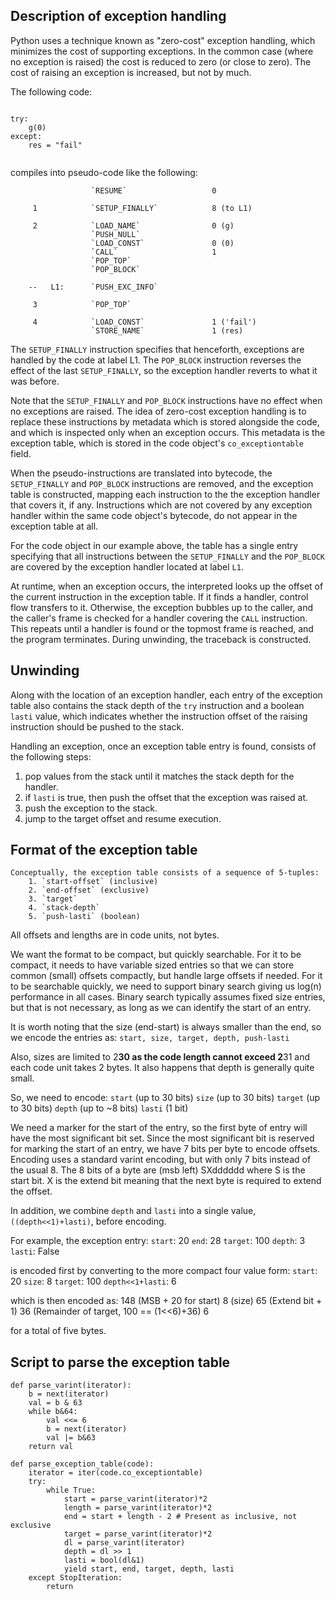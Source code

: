 Description of exception handling
---------------------------------

Python uses a technique known as "zero-cost" exception handling, which
minimizes the cost of supporting exceptions. In the common case (where
no exception is raised) the cost is reduced to zero (or close to zero).
The cost of raising an exception is increased, but not by much.

The following code:

<code>
try:
    g(0)
except:
    res = "fail"

</code>

compiles into pseudo-code like the following:

```
                  `RESUME`                   0

     1            `SETUP_FINALLY`            8 (to L1)

     2            `LOAD_NAME`                0 (g)
                  `PUSH_NULL`
                  `LOAD_CONST`               0 (0)
                  `CALL`                     1
                  `POP_TOP`
                  `POP_BLOCK`

    --   L1:      `PUSH_EXC_INFO`

     3            `POP_TOP`

     4            `LOAD_CONST`               1 ('fail')
                  `STORE_NAME`               1 (res)
```

The `SETUP_FINALLY` instruction specifies that henceforth, exceptions
are handled by the code at label L1. The `POP_BLOCK` instruction
reverses the effect of the last `SETUP_FINALLY`, so the exception
handler reverts to what it was before.

Note that the `SETUP_FINALLY` and `POP_BLOCK` instructions have no effect
when no exceptions are raised. The idea of zero-cost exception handling
is to replace these instructions by metadata which is stored alongside
the code, and which is inspected only when an exception occurs.
This metadata is the exception table, which is stored in the code
object's `co_exceptiontable` field.

When the pseudo-instructions are translated into bytecode, the
`SETUP_FINALLY` and `POP_BLOCK` instructions are removed, and the
exception table is constructed, mapping each instruction to the
the exception handler that covers it, if any. Instructions which
are not covered by any exception handler within the same code
object's bytecode, do not appear in the exception table at all.

For the code object in our example above, the table has a single
entry specifying that all instructions between the `SETUP_FINALLY`
and the `POP_BLOCK` are covered by the exception handler located
at label `L1`.

At runtime, when an exception occurs, the interpreted looks up
the offset of the current instruction in the exception table. If
it finds a handler, control flow transfers to it. Otherwise, the
exception bubbles up to the caller, and the caller's frame is
checked for a handler covering the `CALL` instruction. This
repeats until a handler is found or the topmost frame is reached,
and the program terminates. During unwinding, the traceback
is constructed.

Unwinding
---------

Along with the location of an exception handler, each entry of the
exception table also contains the stack depth of the `try` instruction
and a boolean `lasti` value, which indicates whether the instruction
offset of the raising instruction should be pushed to the stack.

Handling an exception, once an exception table entry is found, consists
of the following steps:

 1. pop values from the stack until it matches the stack depth for the handler.
 2. if `lasti` is true, then push the offset that the exception was raised at.
 3. push the exception to the stack.
 4. jump to the target offset and resume execution.


Format of the exception table
-----------------------------

```
Conceptually, the exception table consists of a sequence of 5-tuples:
    1. `start-offset` (inclusive)
    2. `end-offset` (exclusive)
    3. `target`
    4. `stack-depth`
    5. `push-lasti` (boolean)
```

All offsets and lengths are in code units, not bytes.

We want the format to be compact, but quickly searchable.
For it to be compact, it needs to have variable sized entries so that we can store common (small) offsets compactly, but handle large offsets if needed.
For it to be searchable quickly, we need to support binary search giving us log(n) performance in all cases.
Binary search typically assumes fixed size entries, but that is not necessary, as long as we can identify the start of an entry.

It is worth noting that the size (end-start) is always smaller than the end, so we encode the entries as:
    `start, size, target, depth, push-lasti`

Also, sizes are limited to 2**30 as the code length cannot exceed 2**31 and each code unit takes 2 bytes.
It also happens that depth is generally quite small.

So, we need to encode:
    `start` (up to 30 bits)
    `size` (up to 30 bits)
    `target` (up to 30 bits)
    `depth` (up to ~8 bits)
    `lasti` (1 bit)

We need a marker for the start of the entry, so the first byte of entry will have the most significant bit set.
Since the most significant bit is reserved for marking the start of an entry, we have 7 bits per byte to encode offsets.
Encoding uses a standard varint encoding, but with only 7 bits instead of the usual 8.
The 8 bits of a byte are (msb left) SXdddddd where S is the start bit. X is the extend bit meaning that the next byte is required to extend the offset.

In addition, we combine `depth` and `lasti` into a single value, `((depth<<1)+lasti)`, before encoding.

For example, the exception entry:
    `start`:  20
    `end`:    28
    `target`: 100
    `depth`:  3
    `lasti`:  False

is encoded first by converting to the more compact four value form:
    `start`:         20
    `size`:          8
    `target`:        100
  `depth<<1+lasti`:  6

which is then encoded as:
    148 (MSB + 20 for start)
    8   (size)
    65  (Extend bit + 1)
    36  (Remainder of target, 100 == (1<<6)+36)
    6

for a total of five bytes.



Script to parse the exception table
-----------------------------------

```
def parse_varint(iterator):
    b = next(iterator)
    val = b & 63
    while b&64:
        val <<= 6
        b = next(iterator)
        val |= b&63
    return val
```
```
def parse_exception_table(code):
    iterator = iter(code.co_exceptiontable)
    try:
        while True:
            start = parse_varint(iterator)*2
            length = parse_varint(iterator)*2
            end = start + length - 2 # Present as inclusive, not exclusive
            target = parse_varint(iterator)*2
            dl = parse_varint(iterator)
            depth = dl >> 1
            lasti = bool(dl&1)
            yield start, end, target, depth, lasti
    except StopIteration:
        return
```
